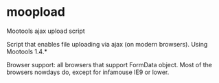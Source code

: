 moopload
========

Mootools ajax upload script

Script that enables file uploading via ajax (on modern browsers).
Using Mootools 1.4.*




Browser support: all browsers that support FormData object.
Most of the browsers nowdays do, except for infamouse IE9 or lower.
